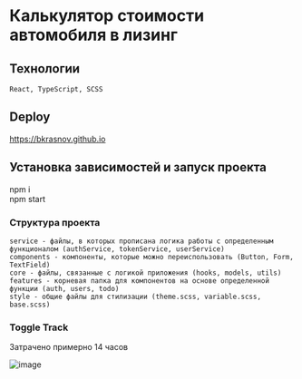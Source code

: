# Калькулятор стоимости автомобиля в лизинг

## Технологии 
`React, TypeScript, SCSS`

## Deploy
https://bkrasnov.github.io

## Установка зависимостей и запуск проекта
npm i  
npm start

### Структура проекта

`service - файлы, в которых прописана логика работы с определенным функционалом (authService, tokenService, userService)`  
`components - компоненты, которые можно переиспользовать (Button, Form, TextField)`  
`core - файлы, связанные с логикой приложения (hooks, models, utils)`  
`features - корневая папка для компонентов на основе определенной функции (auth, users, todo)`  
`style - общие файлы для стилизации (theme.scss, variable.scss, base.scss)`


### Toggle Track
Затрачено примерно 14 часов

![image](https://user-images.githubusercontent.com/90438833/218938774-c310c129-d963-4e55-8ecd-0ae21b803a53.png)
